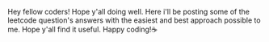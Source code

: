Hey fellow coders! Hope y'all doing well. Here i'll be posting some of the leetcode question's answers with the easiest and best approach possible to me. Hope y'all find it useful. Happy coding!☕ 

  
